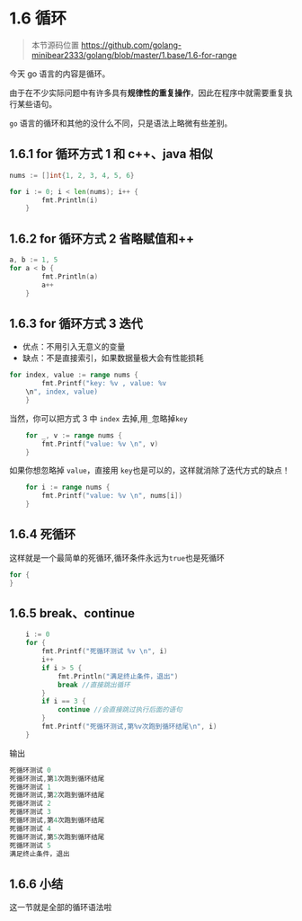 # 1.6 循环

> 本节源码位置 https://github.com/golang-minibear2333/golang/blob/master/1.base/1.6-for-range

今天 go 语言的内容是循环。

由于在不少实际问题中有许多具有**规律性的重复操作**，因此在程序中就需要重复执行某些语句。

`go` 语言的循环和其他的没什么不同，只是语法上略微有些差别。

## 1.6.1 for 循环方式 1 和 c++、java 相似

```go
nums := []int{1, 2, 3, 4, 5, 6}

for i := 0; i < len(nums); i++ {
		fmt.Println(i)
	}
```

## 1.6.2 for 循环方式 2 省略赋值和++

```go
a, b := 1, 5
for a < b {
		fmt.Println(a)
		a++
	}
```

## 1.6.3 for 循环方式 3 迭代

- 优点：不用引入无意义的变量
- 缺点：不是直接索引，如果数据量极大会有性能损耗

```go
for index, value := range nums {
		fmt.Printf("key: %v , value: %v
    \n", index, value)
	}
```

当然，你可以把方式 3 中 `index` 去掉,用`_`忽略掉`key`

```go
	for _, v := range nums {
		fmt.Printf("value: %v \n", v)
	}
```

如果你想忽略掉 `value`，直接用 `key`也是可以的，这样就消除了迭代方式的缺点！

```go
	for i := range nums {
		fmt.Printf("value: %v \n", nums[i])
	}
```

## 1.6.4 死循环
这样就是一个最简单的死循环,循环条件永远为`true`也是死循环

```go
for {
}
```

## 1.6.5 break、continue

```go
    i := 0
	for {
		fmt.Printf("死循环测试 %v \n", i)
		i++
		if i > 5 {
			fmt.Println("满足终止条件，退出")
			break //直接跳出循环
		}
		if i == 3 {
			continue //会直接跳过执行后面的语句
		}
		fmt.Printf("死循环测试,第%v次跑到循环结尾\n", i)
	}
```

输出

```go
死循环测试 0 
死循环测试,第1次跑到循环结尾
死循环测试 1 
死循环测试,第2次跑到循环结尾
死循环测试 2 
死循环测试 3 
死循环测试,第4次跑到循环结尾
死循环测试 4 
死循环测试,第5次跑到循环结尾
死循环测试 5 
满足终止条件，退出
```

## 1.6.6 小结

这一节就是全部的循环语法啦


